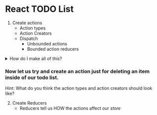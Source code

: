 # React TODO List

1) Create actions
    * Action types
    * Action Creators
    * Dispatch
        * Unbounded actions
        * Bounded action reducers
<details>
<summary>How do I make all of this?</summary>
<br>

```javascript
// FILE STRUCTURE: src/actions/actions.js

/*
 * Here we have our Action Types.
 * Remember that they SHOULD be strings attached to a const variable declaration.
 * For now we'll create them in the same file as everything else.
*/

export const ADD_TODO = 'ADD_TODO';
export const TOGGLE_TODO = 'TOGGLE_TODO';

/* Action Creators
 * Are just functions that compose a JS object and then returns the said JS object
 * The object they build NEED a property called "type"
 * The rest is up to your discretion.
*/

export function addTodo(descriptionOfTodo) {
    return {
        type: ADD_TODO,
        text: descriptionOfTodo
    };
}

export function toggleTodo(index) {
    return { type: TOGGLE_TODO, index };
}

// Remember to export everything!!!!!!!
```
</details>

### Now let us try and create an action just for deleting an item inside of our todo list.
Hint: What do you think the action types and action creators should look like?

2) Create Reducers
    * Reducers tell us HOW the actions affect our *_store_*

